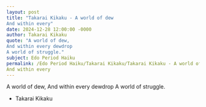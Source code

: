 ```yaml
---
layout: post
title: "Takarai Kikaku - A world of dew 
And within every"
date: 2024-12-28 12:00:00 -0000
author: Takarai Kikaku
quote: "A world of dew, 
And within every dewdrop 
A world of struggle."
subject: Edo Period Haiku
permalink: /Edo Period Haiku/Takarai Kikaku/Takarai Kikaku - A world of dew 
And within every
---
```


A world of dew, 
And within every dewdrop 
A world of struggle.

- Takarai Kikaku
